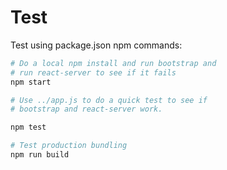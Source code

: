 # Test

Test using package.json npm commands:

```bash
# Do a local npm install and run bootstrap and
# run react-server to see if it fails
npm start

# Use ../app.js to do a quick test to see if
# bootstrap and react-server work.

npm test

# Test production bundling
npm run build
```
